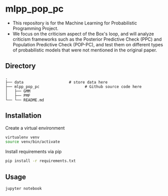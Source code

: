# mlpp_pop_pc
- This repository is for the Machine Learning for Probabilistic Programming Project.
- We focus on the criticism aspect of the Box's loop, and will analyze criticism frameworks such as the Posterior Predictive Check (PPC) and Population Predictive Check (POP-PC), and test them on different types of probabilistic models that were not mentioned in the original paper.

## Directory
    .
    ├── data                    # store data here
    ├── mlpp_pop_pc                    # Github source code here
    │   ├── GMM
    │   ├── PMF
    └── └── README.md


## Installation
Create a virtual environment
```bash
virtualenv venv
source venv/bin/activate
```

Install requirements via pip
```bash
pip install -r requirements.txt
```

## Usage
```python
jupyter notebook
```
